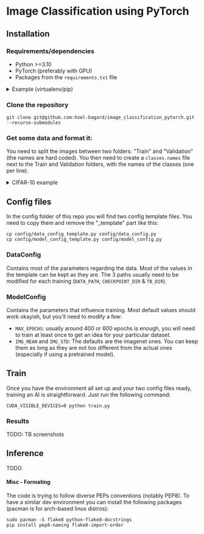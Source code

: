# Image Classification using PyTorch
## Installation

### Requirements/dependencies
- Python >=3.10
- PyTorch (preferably with GPU)
- Packages from the `requirements.txt` file

<details>
<summary>Example (virtualenv/pip)</summary>
Assuming you're on a linux PC/server with Python>=3.10 and PyTorch already installed, you can use those commands:

```
virtualenv --system-site-packages venv
source venv/bin/activate
pip install -r requirements.txt
```
</details>

### Clone the repository
```
git clone git@github.com:hoel-bagard/image_classification_pytorch.git --recurse-submodules
```

### Get some data and format it:

You need to split the images between two folders: "Train" and "Validation" (the names are hard coded).
You then need to create a `classes.names` file next to the Train and Validation folders, with the names of the classes (one per line).

<details>
  <summary>CIFAR-10 example</summary>

The commands below will download, extract and format the cifar 10 dataset into the `./data/cifar_10_images` folder.

```
wget https://www.cs.toronto.edu/\~kriz/cifar-10-python.tar.gz -P data
tar -xvf data/cifar-10-python.tar.gz -C data
python utils/cifar_10.py data/cifar-10-batches-py
rm data/cifar-10-python.tar.gz
rm -r data/cifar-10-batches-py/
```
</details>


## Config files
In the config folder of this repo you will find two config template files. You need to copy them and remove the "_template" part like this:
```
cp config/data_config_template.py config/data_config.py
cp config/model_config_template.py config/model_config.py
```

### DataConfig
Contains most of the parameters regarding the data. Most of the values in the template can be kept as they are. The 3 paths usually need to be modified for each training (`DATA_PATH`, `CHECKPOINT_DIR` & `TB_DIR`). 

### ModelConfig
Contains the parameters that influence training. Most default values should work okayish, but you'll need to modify a few:
- `MAX_EPOCHS`: usually around 400 or 600 epochs is enough, you will need to train at least once to get an idea for your particular dataset.
- `IMG_MEAN` and `IMG_STD`: The defaults are the imagenet ones. You can keep them as long as they are not too different from the actual ones (especially if using a pretrained model).

## Train
Once you have the environment all set up and your two config files ready, training an AI is straightforward. Just run the following command: 
```
CUDA_VISIBLE_DEVICES=0 python train.py
```

### Results

TODO: TB screenshots

## Inference

TODO


#### Misc - Formating
The code is trying to follow diverse PEPs conventions (notably PEP8). To have a similar dev environment you can install the following packages (pacman is for arch-based linux distros):

```
sudo pacman -S flake8 python-flake8-docstrings
pip install pep8-naming flake8-import-order
```
